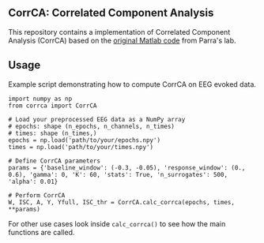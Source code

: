 ## CorrCA: Correlated Component Analysis

This repository contains a implementation of Correlated Component Analysis (CorrCA) based on the [original Matlab code](https://www.parralab.org/corrca/) from Parra's lab.

## Usage
Example script demonstrating how to compute CorrCA on EEG evoked data.
```
import numpy as np
from corrca import CorrCA

# Load your preprocessed EEG data as a NumPy array
# epochs: shape (n_epochs, n_channels, n_times)
# times: shape (n_times,)
epochs = np.load('path/to/your/epochs.npy')
times = np.load('path/to/your/times.npy')

# Define CorrCA parameters
params = {'baseline_window': (-0.3, -0.05), 'response_window': (0., 0.6), 'gamma': 0, 'K': 60, 'stats': True, 'n_surrogates': 500, 'alpha': 0.01}

# Perform CorrCA
W, ISC, A, Y, Yfull, ISC_thr = CorrCA.calc_corrca(epochs, times, **params)
```

For other use cases look inside `calc_corrca()` to see how the main functions are called.

